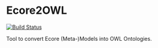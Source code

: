 # Ecore2OWL
[![Build Status](https://travis-ci.org/kit-sdq/Ecore2OWL.svg?branch=master)](https://travis-ci.org/kit-sdq/Ecore2OWL)

Tool to convert Ecore (Meta-)Models into OWL Ontologies.
